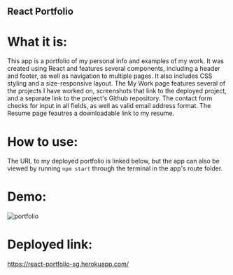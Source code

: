 ## React Portfolio ##

# What it is: #

This app is a portfolio of my personal info and examples of my work. It was created using React and features several components, including a header and footer, as well as navigation to multiple pages. It also includes CSS styling and a size-responsive layout. The My Work page features several of the projects I have worked on, screenshots that link to the deployed project, and a separate link to the project's Github repository. The contact form checks for input in all fields, as well as valid email address format. The Resume page feautres a downloadable link to my resume.

# How to use: #

The URL to my deployed portfolio is linked below, but the app can also be viewed by running `npm start` through the terminal in the app's route folder.

# Demo: #

![portfolio](https://user-images.githubusercontent.com/48900910/125373343-f6a89980-e352-11eb-8993-ecf6c66596b6.gif)

# Deployed link: #

https://react-portfolio-sg.herokuapp.com/

